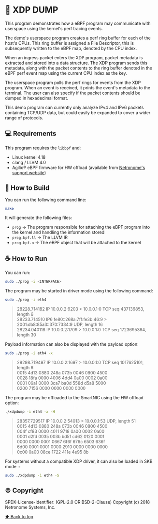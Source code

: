 # 📜 XDP DUMP

This program demonstrates how a eBPF program may communicate with userspace
using the kernel's perf tracing events.

The demo's userspace program creates a perf ring buffer for each of the host's
CPUs. This ring buffer is assigned a File Descriptor, this is subsequently
written to the eBPF map, denoted by the CPU index.

When an ingress packet enters the XDP program, packet metadata is extracted and
stored into a data structure. The XDP program sends this metadata, along with
the packet contents to the ring buffer denoted in the eBPF perf event map using
the current CPU index as the key.

The userspace program polls the perf rings for events from the XDP program.
When an event is received, it prints the event's metadata to the terminal.
The user can also specify if the packet contents should be dumped in hexadecimal
format.

This demo program can currently only analyze IPv4 and IPv6 packets containing
TCP/UDP data, but could easily be expanded to cover a wider range of protocols.

## 💻 Requirements

This program requires the `libbpf` and:
- Linux kernel 4.18
- clang / LLVM 4.0
- Agilio® eBPF firmware for HW offload (available from [Netronome's support website](https://help.netronome.com/))

## 🚀 How to Build

You can run the following command line:
```bash
make
```
It will generate the following files:
- `prog` → The program responsible for attaching the eBPF program into the kernel and handling the information stored
- `prog.bpf.ll` → The LLVM IR   
- `prog.bpf.o` → The eBPF object that will be attached to the kernel

## ☕ How to Run

You can run:
```bash
sudo ./prog -i <INTERFACE>
```
The program may be started in driver mode using the following command:
```bash
sudo ./prog -i eth4
```
>28228.714182 IP 10.0.0.2:9203 > 10.0.0.1:0 TCP seq 437136853, length 6 <br>
28233.714510 IP6 fe80::268a:7ff:fe3b:46:9 > 2001:db8:85a3::370:7334:9 UDP, length 16 <br>
28234.040118 IP 10.0.0.2:1709 > 10.0.0.1:0 TCP seq 1723695364, length 30

Payload information can also be displayed with the payload option:
```bash
sudo ./prog -i eth4 -x
```
>28298.719497 IP 10.0.0.2:1697 > 10.0.0.1:0 TCP seq 1017625101, length 6 <br>
       0015 4d13 0880 248a 073b 0046 0800 4500 <br>
       0028 18fa 0000 4006 4dd4 0a00 0002 0a00 <br>
       0001 06a1 0000 3ca7 ba0d 558d d5a8 5000 <br>
       0200 7156 0000 0000 0000 0000

The program may be offloaded to the SmartNIC using the HW offload option:
```bash
./xdpdump -i eth4 -x -H
```
>28357.729517 IP 10.0.0.2:54013 > 10.0.0.1:53 UDP, length 51 <br>
       0015 4d13 0880 248a 073b 0046 0800 4500 <br>
       004f cf83 0000 4011 9718 0a00 0002 0a00 <br>
       0001 d2fd 0035 003b bd51 cd62 0120 0001 <br>
       0000 0000 0001 0667 6f6f 676c 6503 636f <br>
       6d00 0001 0001 0000 2910 0000 0000 0000 <br>
       0c00 0a00 08ce 1722 411e 4e95 8b

For systems without a compatible XDP driver, it can also be loaded in SKB mode ::
```bash
sudo ./xdpdump -i eth4 -S
```

## ©️ Copyright

SPDX-License-Identifier: (GPL-2.0 OR BSD-2-Clause)
Copyright (c) 2018 Netronome Systems, Inc.

[⬆ Back to top](#XDP-DUMP)<br>